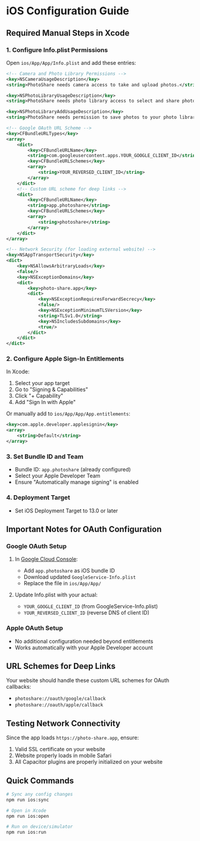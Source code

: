 # iOS Configuration Guide

## Required Manual Steps in Xcode

### 1. Configure Info.plist Permissions

Open `ios/App/App/Info.plist` and add these entries:

```xml
<!-- Camera and Photo Library Permissions -->
<key>NSCameraUsageDescription</key>
<string>PhotoShare needs camera access to take and upload photos.</string>

<key>NSPhotoLibraryUsageDescription</key>
<string>PhotoShare needs photo library access to select and share photos.</string>

<key>NSPhotoLibraryAddUsageDescription</key>
<string>PhotoShare needs permission to save photos to your photo library.</string>

<!-- Google OAuth URL Scheme -->
<key>CFBundleURLTypes</key>
<array>
    <dict>
        <key>CFBundleURLName</key>
        <string>com.googleusercontent.apps.YOUR_GOOGLE_CLIENT_ID</string>
        <key>CFBundleURLSchemes</key>
        <array>
            <string>YOUR_REVERSED_CLIENT_ID</string>
        </array>
    </dict>
    <!-- Custom URL scheme for deep links -->
    <dict>
        <key>CFBundleURLName</key>
        <string>app.photoshare</string>
        <key>CFBundleURLSchemes</key>
        <array>
            <string>photoshare</string>
        </array>
    </dict>
</array>

<!-- Network Security (for loading external website) -->
<key>NSAppTransportSecurity</key>
<dict>
    <key>NSAllowsArbitraryLoads</key>
    <false/>
    <key>NSExceptionDomains</key>
    <dict>
        <key>photo-share.app</key>
        <dict>
            <key>NSExceptionRequiresForwardSecrecy</key>
            <false/>
            <key>NSExceptionMinimumTLSVersion</key>
            <string>TLSv1.0</string>
            <key>NSIncludesSubdomains</key>
            <true/>
        </dict>
    </dict>
</dict>
```

### 2. Configure Apple Sign-In Entitlements

In Xcode:
1. Select your app target
2. Go to "Signing & Capabilities"
3. Click "+ Capability"
4. Add "Sign In with Apple"

Or manually add to `ios/App/App/App.entitlements`:
```xml
<key>com.apple.developer.applesignin</key>
<array>
    <string>Default</string>
</array>
```

### 3. Set Bundle ID and Team
- Bundle ID: `app.photoshare` (already configured)
- Select your Apple Developer Team
- Ensure "Automatically manage signing" is enabled

### 4. Deployment Target
- Set iOS Deployment Target to 13.0 or later

## Important Notes for OAuth Configuration

### Google OAuth Setup
1. In [Google Cloud Console](https://console.cloud.google.com):
   - Add `app.photoshare` as iOS bundle ID
   - Download updated `GoogleService-Info.plist`
   - Replace the file in `ios/App/App/`

2. Update Info.plist with your actual:
   - `YOUR_GOOGLE_CLIENT_ID` (from GoogleService-Info.plist)
   - `YOUR_REVERSED_CLIENT_ID` (reverse DNS of client ID)

### Apple OAuth Setup
- No additional configuration needed beyond entitlements
- Works automatically with your Apple Developer account

## URL Schemes for Deep Links

Your website should handle these custom URL schemes for OAuth callbacks:
- `photoshare://oauth/google/callback`
- `photoshare://oauth/apple/callback`

## Testing Network Connectivity

Since the app loads `https://photo-share.app`, ensure:
1. Valid SSL certificate on your website
2. Website properly loads in mobile Safari
3. All Capacitor plugins are properly initialized on your website

## Quick Commands

```bash
# Sync any config changes
npm run ios:sync

# Open in Xcode
npm run ios:open

# Run on device/simulator
npm run ios:run
```

